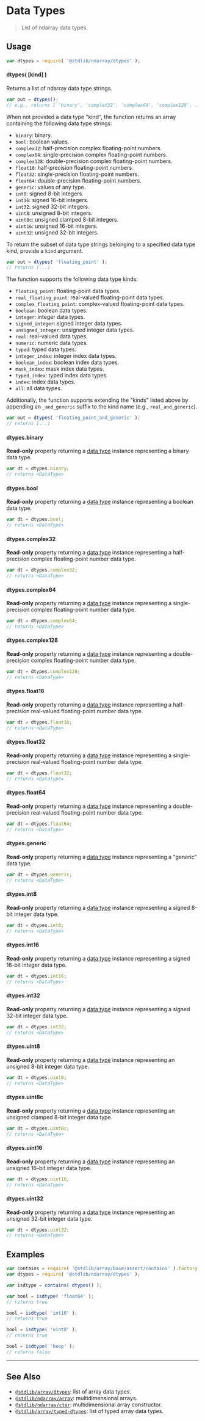 <!--

@license Apache-2.0

Copyright (c) 2024 The Stdlib Authors.

Licensed under the Apache License, Version 2.0 (the "License");
you may not use this file except in compliance with the License.
You may obtain a copy of the License at

   http://www.apache.org/licenses/LICENSE-2.0

Unless required by applicable law or agreed to in writing, software
distributed under the License is distributed on an "AS IS" BASIS,
WITHOUT WARRANTIES OR CONDITIONS OF ANY KIND, either express or implied.
See the License for the specific language governing permissions and
limitations under the License.

-->

# Data Types

> List of ndarray data types.

<!-- Section to include introductory text. Make sure to keep an empty line after the intro `section` element and another before the `/section` close. -->

<section class="intro">

</section>

<!-- /.intro -->

<!-- Package usage documentation. -->

<section class="usage">

## Usage

```javascript
var dtypes = require( '@stdlib/ndarray/dtypes' );
```

#### dtypes( \[kind] )

Returns a list of ndarray data type strings.

```javascript
var out = dtypes();
// e.g., returns [ 'binary', 'complex32', 'complex64', 'complex128', ... ]
```

When not provided a data type "kind", the function returns an array containing the following data type strings:

-   `binary`: binary.
-   `bool`: boolean values.
-   `complex32`: half-precision complex floating-point numbers.
-   `complex64`: single-precision complex floating-point numbers.
-   `complex128`: double-precision complex floating-point numbers.
-   `float16`: half-precision floating-point numbers.
-   `float32`: single-precision floating-point numbers.
-   `float64`: double-precision floating-point numbers.
-   `generic`: values of any type.
-   `int8`: signed 8-bit integers.
-   `int16`: signed 16-bit integers.
-   `int32`: signed 32-bit integers.
-   `uint8`: unsigned 8-bit integers.
-   `uint8c`: unsigned clamped 8-bit integers.
-   `uint16`: unsigned 16-bit integers.
-   `uint32`: unsigned 32-bit integers.

To return the subset of data type strings belonging to a specified data type kind, provide a `kind` argument.

```javascript
var out = dtypes( 'floating_point' );
// returns [...]
```

The function supports the following data type kinds:

-   `floating_point`: floating-point data types.
-   `real_floating_point`: real-valued floating-point data types.
-   `complex_floating_point`: complex-valued floating-point data types.
-   `boolean`: boolean data types.
-   `integer`: integer data types.
-   `signed_integer`: signed integer data types.
-   `unsigned_integer`: unsigned integer data types.
-   `real`: real-valued data types.
-   `numeric`: numeric data types.
-   `typed`: typed data types.
-   `integer_index`: integer index data types.
-   `boolean_index`: boolean index data types.
-   `mask_index`: mask index data types.
-   `typed_index`: typed index data types.
-   `index`: index data types.
-   `all`: all data types.

Additionally, the function supports extending the "kinds" listed above by appending an `_and_generic` suffix to the kind name (e.g., `real_and_generic`).

```javascript
var out = dtypes( 'floating_point_and_generic' );
// returns [...]
```

<!-- NOTE: keep the following in alphabetical order -->

#### dtypes.binary

**Read-only** property returning a [data type][@stdlib/ndarray/dtype-ctor] instance representing a binary data type.

```javascript
var dt = dtypes.binary;
// returns <DataType>
```

#### dtypes.bool

**Read-only** property returning a [data type][@stdlib/ndarray/dtype-ctor] instance representing a boolean data type.

```javascript
var dt = dtypes.bool;
// returns <DataType>
```

#### dtypes.complex32

**Read-only** property returning a [data type][@stdlib/ndarray/dtype-ctor] instance representing a half-precision complex floating-point number data type.

```javascript
var dt = dtypes.complex32;
// returns <DataType>
```

#### dtypes.complex64

**Read-only** property returning a [data type][@stdlib/ndarray/dtype-ctor] instance representing a single-precision complex floating-point number data type.

```javascript
var dt = dtypes.complex64;
// returns <DataType>
```

#### dtypes.complex128

**Read-only** property returning a [data type][@stdlib/ndarray/dtype-ctor] instance representing a double-precision complex floating-point number data type.

```javascript
var dt = dtypes.complex128;
// returns <DataType>
```

#### dtypes.float16

**Read-only** property returning a [data type][@stdlib/ndarray/dtype-ctor] instance representing a half-precision real-valued floating-point number data type.

```javascript
var dt = dtypes.float16;
// returns <DataType>
```

#### dtypes.float32

**Read-only** property returning a [data type][@stdlib/ndarray/dtype-ctor] instance representing a single-precision real-valued floating-point number data type.

```javascript
var dt = dtypes.float32;
// returns <DataType>
```

#### dtypes.float64

**Read-only** property returning a [data type][@stdlib/ndarray/dtype-ctor] instance representing a double-precision real-valued floating-point number data type.

```javascript
var dt = dtypes.float64;
// returns <DataType>
```

#### dtypes.generic

**Read-only** property returning a [data type][@stdlib/ndarray/dtype-ctor] instance representing a "generic" data type.

```javascript
var dt = dtypes.generic;
// returns <DataType>
```

#### dtypes.int8

**Read-only** property returning a [data type][@stdlib/ndarray/dtype-ctor] instance representing a signed 8-bit integer data type.

```javascript
var dt = dtypes.int8;
// returns <DataType>
```

#### dtypes.int16

**Read-only** property returning a [data type][@stdlib/ndarray/dtype-ctor] instance representing a signed 16-bit integer data type.

```javascript
var dt = dtypes.int16;
// returns <DataType>
```

#### dtypes.int32

**Read-only** property returning a [data type][@stdlib/ndarray/dtype-ctor] instance representing a signed 32-bit integer data type.

```javascript
var dt = dtypes.int32;
// returns <DataType>
```

#### dtypes.uint8

**Read-only** property returning a [data type][@stdlib/ndarray/dtype-ctor] instance representing an unsigned 8-bit integer data type.

```javascript
var dt = dtypes.uint8;
// returns <DataType>
```

#### dtypes.uint8c

**Read-only** property returning a [data type][@stdlib/ndarray/dtype-ctor] instance representing an unsigned clamped 8-bit integer data type.

```javascript
var dt = dtypes.uint8c;
// returns <DataType>
```

#### dtypes.uint16

**Read-only** property returning a [data type][@stdlib/ndarray/dtype-ctor] instance representing an unsigned 16-bit integer data type.

```javascript
var dt = dtypes.uint16;
// returns <DataType>
```

#### dtypes.uint32

**Read-only** property returning a [data type][@stdlib/ndarray/dtype-ctor] instance representing an unsigned 32-bit integer data type.

```javascript
var dt = dtypes.uint32;
// returns <DataType>
```

</section>

<!-- /.usage -->

<!-- Package usage notes. Make sure to keep an empty line after the `section` element and another before the `/section` close. -->

<section class="notes">

</section>

<!-- /.notes -->

<!-- Package usage examples. -->

<section class="examples">

## Examples

<!-- eslint no-undef: "error" -->

```javascript
var contains = require( '@stdlib/array/base/assert/contains' ).factory;
var dtypes = require( '@stdlib/ndarray/dtypes' );

var isdtype = contains( dtypes() );

var bool = isdtype( 'float64' );
// returns true

bool = isdtype( 'int16' );
// returns true

bool = isdtype( 'uint8' );
// returns true

bool = isdtype( 'beep' );
// returns false
```

</section>

<!-- /.examples -->

<!-- Section to include cited references. If references are included, add a horizontal rule *before* the section. Make sure to keep an empty line after the `section` element and another before the `/section` close. -->

<section class="references">

</section>

<!-- /.references -->

<!-- Section for related `stdlib` packages. Do not manually edit this section, as it is automatically populated. -->

<section class="related">

* * *

## See Also

-   <span class="package-name">[`@stdlib/array/dtypes`][@stdlib/array/dtypes]</span><span class="delimiter">: </span><span class="description">list of array data types.</span>
-   <span class="package-name">[`@stdlib/ndarray/array`][@stdlib/ndarray/array]</span><span class="delimiter">: </span><span class="description">multidimensional arrays.</span>
-   <span class="package-name">[`@stdlib/ndarray/ctor`][@stdlib/ndarray/ctor]</span><span class="delimiter">: </span><span class="description">multidimensional array constructor.</span>
-   <span class="package-name">[`@stdlib/array/typed-dtypes`][@stdlib/array/typed-dtypes]</span><span class="delimiter">: </span><span class="description">list of typed array data types.</span>

</section>

<!-- /.related -->

<!-- Section for all links. Make sure to keep an empty line after the `section` element and another before the `/section` close. -->

<section class="links">

[@stdlib/ndarray/dtype-ctor]: https://github.com/stdlib-js/ndarray/tree/main/dtype-ctor

<!-- <related-links> -->

[@stdlib/array/dtypes]: https://github.com/stdlib-js/array-dtypes

[@stdlib/ndarray/array]: https://github.com/stdlib-js/ndarray/tree/main/array

[@stdlib/ndarray/ctor]: https://github.com/stdlib-js/ndarray/tree/main/ctor

[@stdlib/array/typed-dtypes]: https://github.com/stdlib-js/array-typed-dtypes

<!-- </related-links> -->

</section>

<!-- /.links -->
